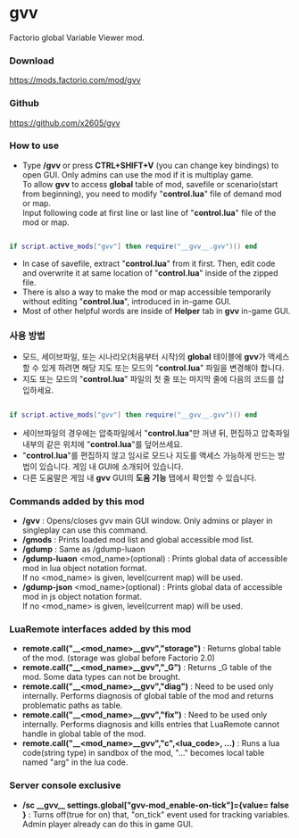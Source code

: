 # gvv
 Factorio global Variable Viewer mod.  
 
### Download  
https://mods.factorio.com/mod/gvv
 
### Github
https://github.com/x2605/gvv
 
### How to use  
- Type **/gvv** or press **CTRL+SHIFT+V** (you can change key bindings) to open GUI. Only admins can use the mod if it is multiplay game.  
To allow **gvv** to access **global** table of mod, savefile or scenario(start from beginning), you need to modify "**control.lua**" file of demand mod or map.  
Input following code at first line or last line of "**control.lua**" file of the mod or map.
``` lua

if script.active_mods["gvv"] then require("__gvv__.gvv")() end


```
- In case of savefile, extract "**control.lua**" from it first. Then, edit code and overwrite it at same location of "**control.lua**" inside of the zipped file.  
- There is also a way to make the mod or map accessible temporarily without editing "**control.lua**", introduced in in-game GUI.
- Most of other helpful words are inside of **Helper** tab in **gvv** in-game GUI.  

### 사용 방법
- 모드, 세이브파일, 또는 시나리오(처음부터 시작)의 **global** 테이블에 **gvv**가 액세스할 수 있게 하려면 해당 지도 또는 모드의 "**control.lua**" 파일을 변경해야 합니다.
- 지도 또는 모드의 "**control.lua**" 파일의 첫 줄 또는 마지막 줄에 다음의 코드를 삽입하세요.
``` lua

if script.active_mods["gvv"] then require("__gvv__.gvv")() end


```
- 세이브파일의 경우에는 압축파일에서 "**control.lua**"만 꺼낸 뒤, 편집하고 압축파일 내부의 같은 위치에 "**control.lua**"를 덮어쓰세요.
- "**control.lua**"를 편집하지 않고 임시로 모드나 지도를 액세스 가능하게 만드는 방법이 있습니다. 게임 내 GUI에 소개되어 있습니다.
- 다른 도움말은 게임 내 **gvv** GUI의 **도움 기능** 탭에서 확인할 수 있습니다.

### Commands added by this mod  
- **/gvv** : Opens/closes gvv main GUI window. Only admins or player in singleplay can use this command.  
- **/gmods** : Prints loaded mod list and global accessible mod list.  
- **/gdump** : Same as /gdump-luaon  
- **/gdump-luaon** <mod_name>(optional) : Prints global data of accessible mod in lua object notation format.  
  If no <mod_name> is given, level(current map) will be used.  
- **/gdump-json** <mod_name>(optional) : Prints global data of accessible mod in js object notation format.  
  If no <mod_name> is given, level(current map) will be used.  

### LuaRemote interfaces added by this mod  
- **remote.call("__<mod_name>__gvv","storage")** : Returns global table of the mod. (storage was global before Factorio 2.0)  
- **remote.call("__<mod_name>__gvv","_G")** : Returns _G table of the mod. Some data types can not be brought.  
- **remote.call("__<mod_name>__gvv","diag")** : Need to be used only internally. Performs diagnosis of global table of the mod and returns problematic paths as table.  
- **remote.call("__<mod_name>__gvv","fix")** : Need to be used only internally. Performs diagnosis and kills entries that LuaRemote cannot handle in global table of the mod.  
- **remote.call("__<mod_name>__gvv","c",<lua_code>, ...)** : Runs a lua code(string type) in sandbox of the mod, "..." becomes local table named "arg" in the lua code.  

### Server console exclusive  
- **/sc \_\_gvv\_\_ settings.global["gvv-mod_enable-on-tick"]={value= false }** : Turns off(true for on) that, "on_tick" event used for tracking variables. Admin player already can do this in game GUI.  
